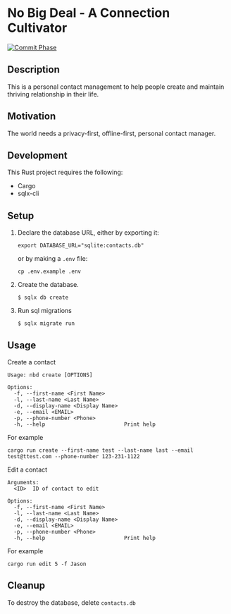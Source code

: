 # No Big Deal - A Connection Cultivator

[![Commit Phase](https://github.com/jasonribble/nbd/actions/workflows/ci.yml/badge.svg)](https://github.com/jasonribble/nbd/actions/workflows/ci.yml)

## Description

This is a personal contact management to help people create and maintain thriving relationship in their life.

## Motivation

The world needs a privacy-first, offline-first, personal contact manager. 

## Development

This Rust project requires the following:

- Cargo
- sqlx-cli

## Setup

1. Declare the database URL, either by exporting it:

   ```
   export DATABASE_URL="sqlite:contacts.db"
   ```

   or by making a `.env` file:

   ```
   cp .env.example .env
   ```

2. Create the database.

   ```
   $ sqlx db create
   ```

3. Run sql migrations

   ```
   $ sqlx migrate run
   ```

## Usage

Create a contact

```
Usage: nbd create [OPTIONS]

Options:
  -f, --first-name <First Name>
  -l, --last-name <Last Name>
  -d, --display-name <Display Name>
  -e, --email <EMAIL>
  -p, --phone-number <Phone>
  -h, --help                         Print help
```

For example

```
cargo run create --first-name test --last-name last --email test@ttest.com --phone-number 123-231-1122
```

Edit a contact

```
Arguments:
  <ID>  ID of contact to edit

Options:
  -f, --first-name <First Name>
  -l, --last-name <Last Name>
  -d, --display-name <Display Name>
  -e, --email <EMAIL>
  -p, --phone-number <Phone>
  -h, --help                         Print help
```

For example

`cargo run edit 5 -f Jason`

## Cleanup

To destroy the database, delete `contacts.db`
